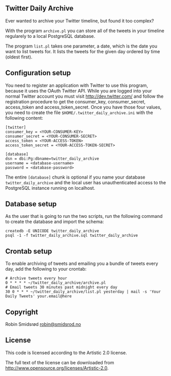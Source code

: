 Twitter Daily Archive
---------------------

Ever wanted to archive your Twitter timeline, but found it too complex?

With the program `archive.pl` you can store all of the tweets in your
timeline regularely to a local PostgreSQL database.

The program `list.pl` takes one parameter, a date, which is the date you want
to list tweets for.  It lists the tweets for the given day ordered by time
(oldest first).

Configuration setup
-------------------

You need to register an application with Twitter to use this program,
because it uses the OAuth Twitter API.  While you are logged into your
normal Twitter account you must visit <http://dev.twitter.com/> and follow the
registration procedure to get the consumer_key, consumer_secret,
access_token and access_token_secret.  Once you have those four values, you
need to create the file `$HOME/.twitter_daily_archive.ini` with the following
content:

    [twitter]
    consumer_key = <YOUR-CONSUMER-KEY>
    consumer_secret = <YOUR-CONSUMER-SECRET>
    access_token = <YOUR-ACCESS-TOKEN>
    access_token_secret = <YOUR-ACCESS-TOKEN-SECRET>

    [database]
    dsn = dbi:Pg:dbname=twitter_daily_archive
    username = <database-username>
    password = <database-password>

The entire `[database]` chunk is optional if you name your database
`twitter_daily_archive` and the local user has unauthenticated access to the
PostgreSQL instance running on localhost.

Database setup
--------------

As the user that is going to run the two scripts, run the following command
to create the database and import the schema:

    createdb -E UNICODE twitter_daily_archive
    psql -1 -f twitter_daily_archive.sql twitter_daily_archive

Crontab setup
-------------

To enable archiving of tweets and emailing you a bundle of tweets every day,
add the following to your crontab:

    # Archive tweets every hour
    0 * * * * ~/twitter_daily_archive/archive.pl
    # Email tweets 30 minutes past midnight every day
    30 0 * * * ~/twitter_daily_archive/list.pl yesterday | mail -s 'Your Daily Tweets' your.email@here

Copyright
---------

Robin Smidsrød <robin@smidsrod.no>

License
-------

This code is licensed according to the Artistic 2.0 license.

The full text of the license can be downloaded from
<http://www.opensource.org/licenses/Artistic-2.0>.
